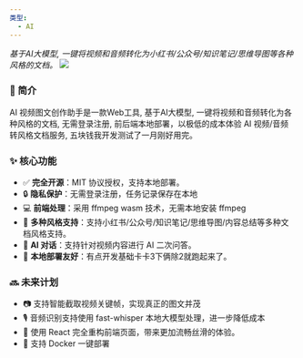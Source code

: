 ```yaml
---
类型:
  - AI
---
```

_基于AI大模型, 一键将视频和音频转化为小红书/公众号/知识笔记/思维导图等各种风格的文档。_
![](https://qhdtc.oss-cn-chengdu.aliyuncs.com/obsidian/202505121009427.png)
### 📖 简介

AI 视频图文创作助手是一款Web工具, 基于AI大模型, 一键将视频和音频转化为各种风格的文档, 无需登录注册, 前后端本地部署，以极低的成本体验 AI 视频/音频转风格文档服务, 五块钱我开发测试了一月刚好用完。

### ✨ 核心功能

- ✅ **完全开源**：MIT 协议授权，支持本地部署。
- 🔒 **隐私保护**：无需登录注册，任务记录保存在本地
- 💻 **前端处理**：采用 ffmpeg wasm 技术，无需本地安装 ffmpeg
- 🎯 **多种风格支持**：支持小红书/公众号/知识笔记/思维导图/内容总结等多种文档风格支持。
- 🤖 **AI 对话**：支持针对视频内容进行 AI 二次问答。
- 🤖 **本地部署友好**：有点开发基础卡卡3下俩除2就跑起来了。

### 🔜 未来计划

- 📷 支持智能截取视频关键帧，实现真正的图文并茂
- 🎙️ 音频识别支持使用 fast-whisper 本地大模型处理，进一步降低成本
- 🎨 使用 React 完全重构前端页面，带来更加流畅丝滑的体验。
- 🐳 支持 Docker 一键部署